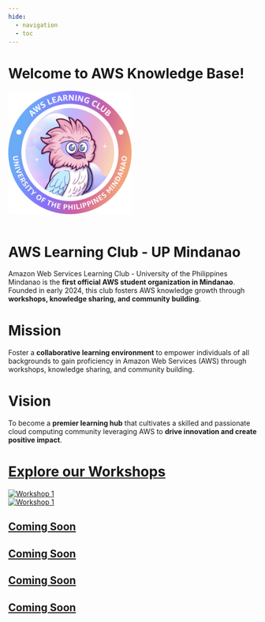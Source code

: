 ```yaml
---
hide:
  - navigation
  - toc
---
```


<!--Di lagi muganaw ang css sa github preview, sa VSCode nuon muwork hahaha-->
<link href="index.css" rel="stylesheet"></link>

<div class='main-container'>
<h1>Welcome to AWS Knowledge Base!</h1>
  <div class='parent-container' id='heading'>
    <div class='card' id='title'>
        <img src='assets/logo/alc_logo.png' width='250'>
        <br><br>
        <h1><b>AWS Learning Club - UP Mindanao</b></h1>
        <p>Amazon Web Services Learning Club - University of the Philippines Mindanao is the <b>first official AWS student organization in Mindanao</b>. Founded in early 2024, this club fosters AWS knowledge growth through <b>workshops, knowledge sharing, and community building</b>.</p>
    </div>
    <div class='child-container'>
      <div class='card' id='mission'>
          <h1><b>Mission</b></h1>
          <p>Foster a <b>collaborative learning environment</b> to empower individuals of all backgrounds to gain proficiency in Amazon Web Services (AWS) through workshops, knowledge sharing, and community building.</p>
      </div>
      <div class='card' id='vision'>
          <h1><b>Vision</b></h1>
          <p>To become a <b>premier learning hub</b> that cultivates a skilled and passionate cloud computing community leveraging AWS to <b>drive innovation and create positive impact</b>.</p>
      </div>
    </div>
  </div>

  <h1><a href=''>Explore our Workshops</a></h1>
  <!--Temporary ra ng links sa pics hahaha-->
  <div class='parent-container' id='body'>
    <a href=''>
      <div class='card' id='workshop'>
        <img src="https://scontent.fdvo5-1.fna.fbcdn.net/v/t39.30808-6/457263170_122149294586252999_4148721853945273900_n.jpg?_nc_cat=105&ccb=1-7&_nc_sid=127cfc&_nc_eui2=AeH9Wp6NK7PHdeHERmhkvyRMPcSPVg4TCUA9xI9WDhMJQDp4LSO58TgTIGclUJpyTSUxupz-XSkPtPgLleLMc9Q-&_nc_ohc=-6ONAV5WlmsQ7kNvgHItTZv&_nc_zt=23&_nc_ht=scontent.fdvo5-1.fna&_nc_gid=AtPkkmqeaO5xDq6woLxCWy8&oh=00_AYDbpqDcqERRudVAb3k_3yVUtqikjquLqW_SExlCrUjC6A&oe=671C88EE" alt="Workshop 1">
      </div>
    </a>
    <a href=''>
      <div class='card' id='workshop'>
        <img src="https://scontent.fdvo5-1.fna.fbcdn.net/v/t39.30808-6/463323861_122159203502252999_2311708440502643717_n.jpg?_nc_cat=104&ccb=1-7&_nc_sid=127cfc&_nc_eui2=AeHUzFPkUipbawAxQa6tVCwu2SPAKbyz887ZI8ApvLPzzkOwLqAaAlcZdV680-vwwZnwCMXO_5lY4vNUZgG71fZz&_nc_ohc=IcgvZY-AKwwQ7kNvgG_8WCa&_nc_zt=23&_nc_ht=scontent.fdvo5-1.fna&_nc_gid=AAn0lSauYAB3CxlyCghPG3h&oh=00_AYDhhwVgDhitUZqXB9PF2Q-VV7fI0_iEMjNAs2SeYHY8DA&oe=671C952A" alt="Workshop 1">
      </div>
    </a>
    <a href=''>
      <div class='card' id='workshop'>
        <h2>Coming Soon</h2>
      </div>
    </a>
    <a href=''>
      <div class='card' id='workshop'>
        <h2>Coming Soon</h2>
      </div>
    </a>
    <a href=''>
      <div class='card' id='workshop'>
        <h2>Coming Soon</h2>
      </div>
    </a>
    <a href=''>
      <div class='card' id='workshop'>
        <h2>Coming Soon</h2>
      </div>
    </a>
  </div>
</div>
